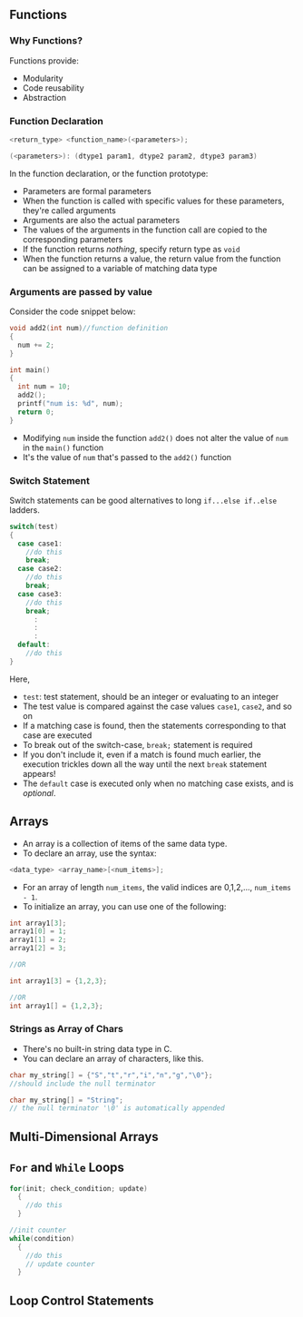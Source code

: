 ## Functions
### Why Functions?
Functions provide:
- Modularity
- Code reusability
- Abstraction

### Function Declaration
```c
<return_type> <function_name>(<parameters>);

(<parameters>): (dtype1 param1, dtype2 param2, dtype3 param3)
```

In the function declaration, or the function prototype:
- Parameters are formal parameters
- When the function is called with specific values for these parameters, they're called arguments
- Arguments are also the actual parameters
- The values of the arguments in the function call are copied to the corresponding parameters
- If the function returns *nothing*, specify return type as `void`
- When the function returns a value, the return value from the function can be assigned to a variable of matching data type

### Arguments are passed by value
Consider the code snippet below:
```c
void add2(int num)//function definition
{
  num += 2;
}

int main()
{
  int num = 10;
  add2();
  printf("num is: %d", num);
  return 0;
}
```
- Modifying `num` inside the function `add2()` does not alter the value of `num` in the `main()` function
- It's the value of `num` that's passed to the `add2()` function

### Switch Statement
Switch statements can be good alternatives to long `if...else if..else` ladders.
```c
switch(test)
{
  case case1:
    //do this
    break;
  case case2:
    //do this
    break;
  case case3:
    //do this
    break;
      :
      :
      :
  default:
    //do this
}
```

Here, 
- `test`: test statement, should be an integer or evaluating to an integer
- The test value is compared against the case values `case1`, `case2`, and so on
- If a matching case is found, then the statements corresponding to that case are executed
- To break out of the switch-case, `break;` statement is required
- If you don't include it, even if a match is found much earlier, the execution trickles down all the way until the next `break` statement appears!
- The `default` case is executed only when no matching case exists, and is *optional*.

## Arrays
- An array is a collection of items of the same data type.
- To declare an array, use the syntax:

```c
<data_type> <array_name>[<num_items>];
```
- For an array of length `num_items`, the valid indices are 0,1,2,..., `num_items - 1`.
- To initialize an array, you can use one of the following:
```c
int array1[3];
array1[0] = 1;
array1[1] = 2;
array1[2] = 3;

//OR

int array1[3] = {1,2,3};

//OR
int array1[] = {1,2,3};

```

### Strings as Array of Chars
- There's no built-in string data type in C.
- You can declare an array of characters, like this.
```c
char my_string[] = {"S","t","r","i","n","g","\0"};
//should include the null terminator

char my_string[] = "String";
// the null terminator '\0' is automatically appended

```
## Multi-Dimensional Arrays

## `For` and `While` Loops
```c
for(init; check_condition; update)
  {
    //do this
  }
```

```c
//init counter
while(condition)
  {
    //do this
    // update counter
  }
```
## Loop Control Statements






